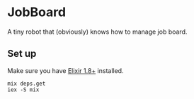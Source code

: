 # JobBoard

A tiny robot that (obviously) knows how to manage job board.

## Set up

Make sure you have [Elixir 1.8+](https://elixir-lang.org/install.html) installed.

```
mix deps.get
iex -S mix
```
